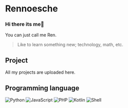 # Rennoesche

### Hi there its me👋

You can just call me Ren.

> Like to learn something new; technology, math, etc.

## Project

All my projects are uploaded here.

## Programming language

![Python](https://img.shields.io/badge/-Python-3776ab?style=flat-square&logo=python&logoColor=fff)
![JavaScript](https://img.shields.io/badge/-JavaScript-f7df1e?style=flat-square&logo=JavaScript&labelColor=f7df1e&logoColor=000)
![PHP](https://img.shields.io/badge/-PHP-777bb4?style=flat-square&logo=PHP&logoColor=fff)
![Kotlin](https://img.shields.io/badge/-Kotlin-0095D5?&style=for-the-badge&logo=kotlin&logoColor=white)
![Shell](https://img.shields.io/badge/-Shell-4eaa25?style=flat-square&logo=gnu%20bash&logoColor=fff)
